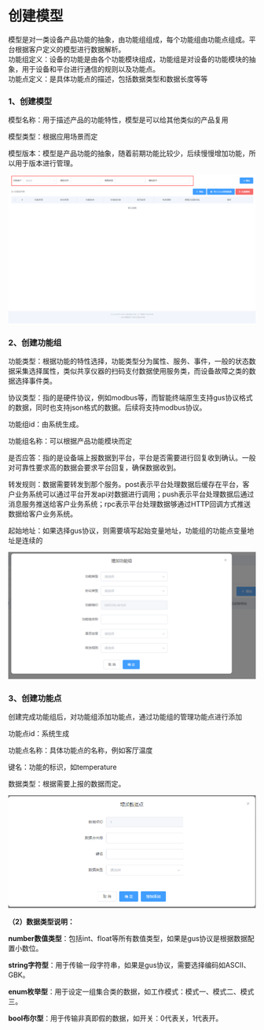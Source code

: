 # 创建模型

模型是对一类设备产品功能的抽象，由功能组组成，每个功能组由功能点组成。平台根据客户定义的模型进行数据解析。  
功能组定义：设备的功能是由各个功能模块组成，功能组是对设备的功能模块的抽象，用于设备和平台进行通信的规则以及功能点。  
功能点定义：是具体功能点的描述，包括数据类型和数据长度等等

### 1、创建模型

模型名称：用于描述产品的功能特性，模型是可以给其他类似的产品复用

模型类型：根据应用场景而定

模型版本：模型是产品功能的抽象，随着前期功能比较少，后续慢慢增加功能，所以用于版本进行管理。

![](../../.gitbook/assets/chuang-jian-mo-xing-.png)

### 2、创建功能组

功能类型：根据功能的特性选择，功能类型分为属性、服务、事件，一般的状态数据采集选择属性，类似共享仪器的扫码支付数据使用服务类，而设备故障之类的数据选择事件类。

协议类型：指的是硬件协议，例如modbus等，而智能终端原生支持gus协议格式的数据，同时也支持json格式的数据。后续将支持modbus协议。

功能组id：由系统生成。

功能组名称：可以根据产品功能模块而定

是否应答：指的是设备端上报数据到平台，平台是否需要进行回复收到确认。一般对可靠性要求高的数据会要求平台回复，确保数据收到。

转发规则：数据需要转发到那个服务。post表示平台处理数据后缓存在平台，客户业务系统可以通过平台开发api对数据进行调用；push表示平台处理数据后通过消息服务推送给客户业务系统；rpc表示平台处理数据够通过HTTP回调方式推送数据给客户业务系统。

起始地址：如果选择gus协议，则需要填写起始变量地址，功能组的功能点变量地址是连续的

![](../../.gitbook/assets/tian-jia-gong-neng-zu-.png)

### 3、创建功能点

创建完成功能组后，对功能组添加功能点，通过功能组的管理功能点进行添加

功能点id：系统生成

功能点名称：具体功能点的名称，例如客厅温度

键名：功能的标识，如temperature

数据类型：根据需要上报的数据而定。

![](../../.gitbook/assets/image%20%2871%29.png)

**（2）数据类型说明：**

**number数值类型**：包括int、float等所有数值类型，如果是gus协议是根据数据配置小数位。

**string字符型**：用于传输一段字符串，如果是gus协议，需要选择编码如ASCII、GBK。

**enum枚举型**：用于设定一组集合类的数据，如工作模式：模式一、模式二、模式三。

**bool布尔型**：用于传输非真即假的数据，如开关：0代表关，1代表开。

